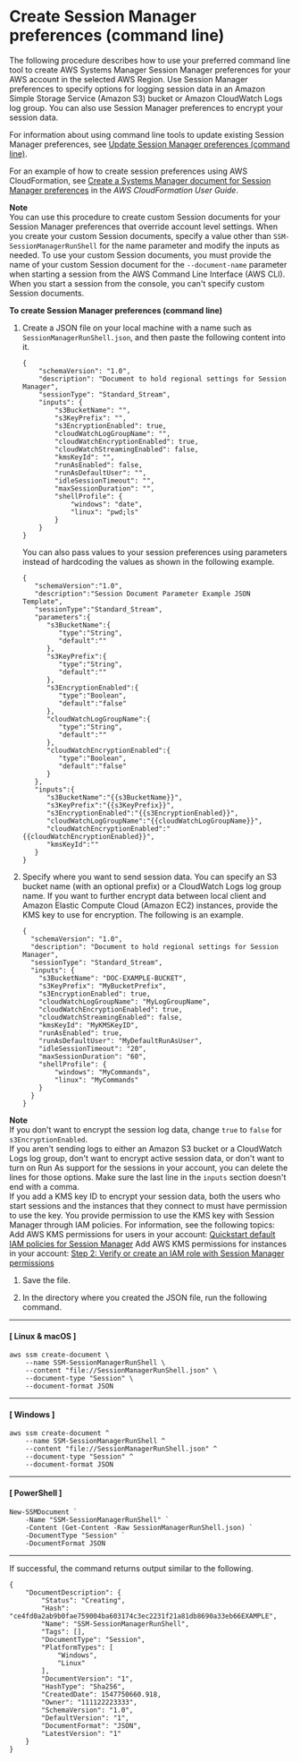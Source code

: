 # Create Session Manager preferences \(command line\)<a name="getting-started-create-preferences-cli"></a>

The following procedure describes how to use your preferred command line tool to create AWS Systems Manager Session Manager preferences for your AWS account in the selected AWS Region\. Use Session Manager preferences to specify options for logging session data in an Amazon Simple Storage Service \(Amazon S3\) bucket or Amazon CloudWatch Logs log group\. You can also use Session Manager preferences to encrypt your session data\.

For information about using command line tools to update existing Session Manager preferences, see [Update Session Manager preferences \(command line\)](getting-started-configure-preferences-cli.md)\.

For an example of how to create session preferences using AWS CloudFormation, see [Create a Systems Manager document for Session Manager preferences](https://docs.aws.amazon.com/AWSCloudFormation/latest/UserGuide/aws-resource-ssm-document.html#aws-resource-ssm-document--examples) in the *AWS CloudFormation User Guide*\.

**Note**  
You can use this procedure to create custom Session documents for your Session Manager preferences that override account level settings\. When you create your custom Session documents, specify a value other than `SSM-SessionManagerRunShell` for the name parameter and modify the inputs as needed\. To use your custom Session documents, you must provide the name of your custom Session document for the `--document-name` parameter when starting a session from the AWS Command Line Interface \(AWS CLI\)\. When you start a session from the console, you can't specify custom Session documents\.

**To create Session Manager preferences \(command line\)**

1. Create a JSON file on your local machine with a name such as `SessionManagerRunShell.json`, and then paste the following content into it\.

   ```
   {
       "schemaVersion": "1.0",
       "description": "Document to hold regional settings for Session Manager",
       "sessionType": "Standard_Stream",
       "inputs": {
           "s3BucketName": "",
           "s3KeyPrefix": "",
           "s3EncryptionEnabled": true,
           "cloudWatchLogGroupName": "",
           "cloudWatchEncryptionEnabled": true,
           "cloudWatchStreamingEnabled": false,
           "kmsKeyId": "",
           "runAsEnabled": false,
           "runAsDefaultUser": "",
           "idleSessionTimeout": "",
           "maxSessionDuration": "",
           "shellProfile": {
               "windows": "date",
               "linux": "pwd;ls"
           }
       }
   }
   ```

   You can also pass values to your session preferences using parameters instead of hardcoding the values as shown in the following example\.

   ```
   {
      "schemaVersion":"1.0",
      "description":"Session Document Parameter Example JSON Template",
      "sessionType":"Standard_Stream",
      "parameters":{
         "s3BucketName":{
            "type":"String",
            "default":""
         },
         "s3KeyPrefix":{
            "type":"String",
            "default":""
         },
         "s3EncryptionEnabled":{
            "type":"Boolean",
            "default":"false"
         },
         "cloudWatchLogGroupName":{
            "type":"String",
            "default":""
         },
         "cloudWatchEncryptionEnabled":{
            "type":"Boolean",
            "default":"false"
         }
      },
      "inputs":{
         "s3BucketName":"{{s3BucketName}}",
         "s3KeyPrefix":"{{s3KeyPrefix}}",
         "s3EncryptionEnabled":"{{s3EncryptionEnabled}}",
         "cloudWatchLogGroupName":"{{cloudWatchLogGroupName}}",
         "cloudWatchEncryptionEnabled":"{{cloudWatchEncryptionEnabled}}",
         "kmsKeyId":""
      }
   }
   ```

1. Specify where you want to send session data\. You can specify an S3 bucket name \(with an optional prefix\) or a CloudWatch Logs log group name\. If you want to further encrypt data between local client and Amazon Elastic Compute Cloud \(Amazon EC2\) instances, provide the KMS key to use for encryption\. The following is an example\.

   ```
   {
     "schemaVersion": "1.0",
     "description": "Document to hold regional settings for Session Manager",
     "sessionType": "Standard_Stream",
     "inputs": {
       "s3BucketName": "DOC-EXAMPLE-BUCKET",
       "s3KeyPrefix": "MyBucketPrefix",
       "s3EncryptionEnabled": true,
       "cloudWatchLogGroupName": "MyLogGroupName",
       "cloudWatchEncryptionEnabled": true,
       "cloudWatchStreamingEnabled": false,
       "kmsKeyId": "MyKMSKeyID",
       "runAsEnabled": true,
       "runAsDefaultUser": "MyDefaultRunAsUser",
       "idleSessionTimeout": "20",
       "maxSessionDuration": "60",
       "shellProfile": {
           "windows": "MyCommands",
           "linux": "MyCommands"
       }
     }
   }
   ```
**Note**  
If you don't want to encrypt the session log data, change `true` to `false` for `s3EncryptionEnabled`\.  
If you aren't sending logs to either an Amazon S3 bucket or a CloudWatch Logs log group, don't want to encrypt active session data, or don't want to turn on Run As support for the sessions in your account, you can delete the lines for those options\. Make sure the last line in the `inputs` section doesn't end with a comma\.  
If you add a KMS key ID to encrypt your session data, both the users who start sessions and the instances that they connect to must have permission to use the key\. You provide permission to use the KMS key with Session Manager through IAM policies\. For information, see the following topics:  
Add AWS KMS permissions for users in your account: [Quickstart default IAM policies for Session Manager](getting-started-restrict-access-quickstart.md)
Add AWS KMS permissions for instances in your account: [Step 2: Verify or create an IAM role with Session Manager permissions](session-manager-getting-started-instance-profile.md)

1. Save the file\.

1. In the directory where you created the JSON file, run the following command\.

------
#### [ Linux & macOS ]

   ```
   aws ssm create-document \
       --name SSM-SessionManagerRunShell \
       --content "file://SessionManagerRunShell.json" \
       --document-type "Session" \
       --document-format JSON
   ```

------
#### [ Windows ]

   ```
   aws ssm create-document ^
       --name SSM-SessionManagerRunShell ^
       --content "file://SessionManagerRunShell.json" ^
       --document-type "Session" ^
       --document-format JSON
   ```

------
#### [ PowerShell ]

   ```
   New-SSMDocument `
       -Name "SSM-SessionManagerRunShell" `
       -Content (Get-Content -Raw SessionManagerRunShell.json) `
       -DocumentType "Session" `
       -DocumentFormat JSON
   ```

------

   If successful, the command returns output similar to the following\.

   ```
   {
       "DocumentDescription": {
           "Status": "Creating",
           "Hash": "ce4fd0a2ab9b0fae759004ba603174c3ec2231f21a81db8690a33eb66EXAMPLE",
           "Name": "SSM-SessionManagerRunShell",
           "Tags": [],
           "DocumentType": "Session",
           "PlatformTypes": [
               "Windows",
               "Linux"
           ],
           "DocumentVersion": "1",
           "HashType": "Sha256",
           "CreatedDate": 1547750660.918,
           "Owner": "111122223333",
           "SchemaVersion": "1.0",
           "DefaultVersion": "1",
           "DocumentFormat": "JSON",
           "LatestVersion": "1"
       }
   }
   ```